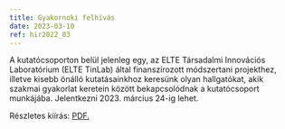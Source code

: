 ```yaml
---
title: Gyakornoki felhívás
date: 2023-03-10
ref: hir2022_03
---
```



A kutatócsoporton belül jelenleg egy, az ELTE Társadalmi Innovációs Laboratórium (ELTE TinLab) által finanszírozott módszertani projekthez, illetve kisebb önálló kutatásainkhoz keresünk olyan hallgatókat, akik szakmai gyakorlat keretein között bekapcsolódnak a kutatócsoport munkájába. Jelentkezni 2023. március 24-ig lehet.

Részletes kiírás: <a href="/pdfs/SMRB_gyakornoki_kiírás_20230310.pdf" target="_blank">PDF.</a>
